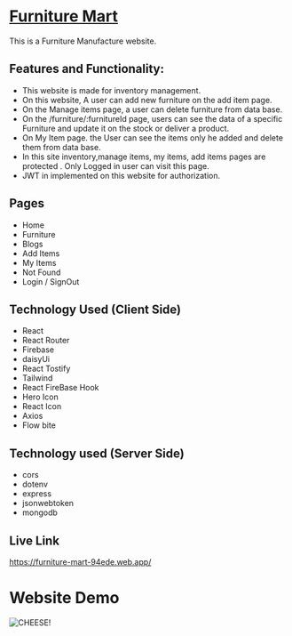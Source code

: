 # [Furniture Mart](https://furniture-mart-94ede.web.app/)

This is a Furniture Manufacture website.

## Features and Functionality:

- This website is made for inventory management.
- On this website, A user can add new furniture on the add item page.
- On the Manage items page, a user can delete furniture from data base.
- On the /furniture/:furnitureId page, users can see the data of a specific Furniture and update it on the stock or deliver a product.
- On My Item page. the User can see the items only he added and delete them from data base.
- In this site inventory,manage items, my items, add items pages are protected . Only Logged in user can visit this page.
- JWT in implemented on this website for authorization.

## Pages

- Home
- Furniture
- Blogs
- Add Items
- My Items
- Not Found
- Login / SignOut


## Technology Used (Client Side)

- React
- React Router
- Firebase
- daisyUi
- React Tostify
- Tailwind
- React FireBase Hook
- Hero Icon
- React Icon
- Axios
- Flow bite

## Technology used (Server Side)

- cors
- dotenv
- express
- jsonwebtoken
- mongodb

## Live Link
https://furniture-mart-94ede.web.app/


# Website Demo
![CHEESE!](src/images/Furniture%20Mart.png)